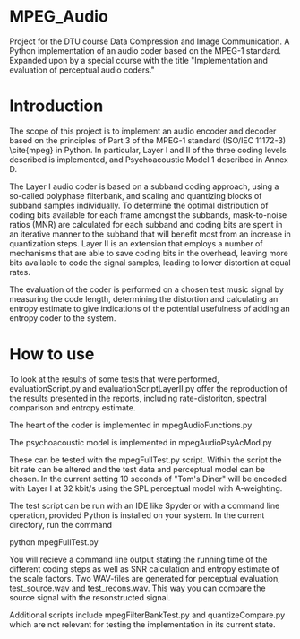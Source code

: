 # MPEG_Audio

Project for the DTU course Data Compression and Image Communication. A Python implementation of an audio coder based on the MPEG-1 standard.
Expanded upon by a special course with the title "Implementation and evaluation of perceptual audio coders."

# Introduction

The scope of this project is to implement an audio encoder and decoder based on the principles of Part 3 of the MPEG-1 standard (ISO/IEC 11172-3) \cite{mpeg} in Python. In particular, Layer I and II of the three coding levels described is implemented, and Psychoacoustic Model 1 described in Annex D.

The Layer I audio coder is based on a subband coding approach, using a so-called polyphase filterbank, and scaling and quantizing blocks of subband samples individually. To determine the optimal distribution of coding bits available for each frame amongst the subbands, mask-to-noise ratios (MNR) are calculated for each subband and coding bits are spent in an iterative manner to the subband that will benefit most from an increase in quantization steps. Layer II is an extension that employs a number of mechanisms that are able to save coding bits in the overhead, leaving more bits available to code the signal samples, leading to lower distortion at equal rates.

The evaluation of the coder is performed on a chosen test music signal by measuring the code length, determining the distortion and calculating an entropy estimate to give indications of the potential usefulness of adding an entropy coder to the system.

# How to use

To look at the results of some tests that were performed, evaluationScript.py and evaluationScriptLayerII.py offer the reproduction of the results presented in the reports, including rate-distoriton, spectral comparison and entropy estimate.

The heart of the coder is implemented in mpegAudioFunctions.py

The psychoacoustic model is implemented in mpegAudioPsyAcMod.py

These can be tested with the mpegFullTest.py script. Within the script the bit rate can be altered and the test data and perceptual model can be chosen. In the current setting 10 seconds of "Tom's Diner" will be encoded with Layer I at 32 kbit/s using the SPL perceptual model with A-weighting.

The test script can be run with an IDE like Spyder or with a command line operation, provided Python is installed on your system. In the current directory, run the command

python mpegFullTest.py

You will recieve a command line output stating the running time of the different coding steps as well as SNR calculation and entropy estimate of the scale factors. Two WAV-files are generated for perceptual evaluation, test_source.wav and test_recons.wav. This way you can compare the source signal with the resonstructed signal.



Additional scripts include mpegFilterBankTest.py and quantizeCompare.py which are not relevant for testing the implementation in its current state.